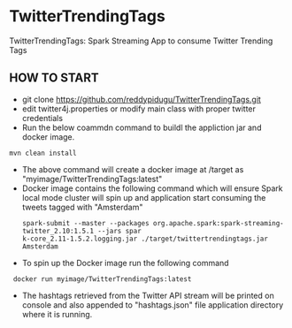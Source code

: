 # TwitterTrendingTags
TwitterTrendingTags: Spark Streaming App to consume Twitter Trending Tags

## HOW TO START

* git clone https://github.com/reddypidugu/TwitterTrendingTags.git
* edit twitter4j.properties or modify main class with proper twitter credentials
* Run the below coammdn command to buildl the appliction jar and docker image.
```
mvn clean install
```
* The above command will create a docker image at /target as "myimage/TwitterTrendingTags:latest"
* Docker image contains the following command which will ensure Spark local mode cluster will spin up and application start consuming the tweets tagged with "Amsterdam" 
  ```
  spark-submit --master --packages org.apache.spark:spark-streaming-twitter_2.10:1.5.1 --jars spar
  k-core_2.11-1.5.2.logging.jar ./target/twittertrendingtags.jar Amsterdam
  ```
* To spin up the Docker image run the following command
```
 docker run myimage/TwitterTrendingTags:latest
``` 
  
* The hashtags retrieved from the Twitter API stream will be printed on console and also appended to "hashtags.json" file application directory where it is running.  

  

